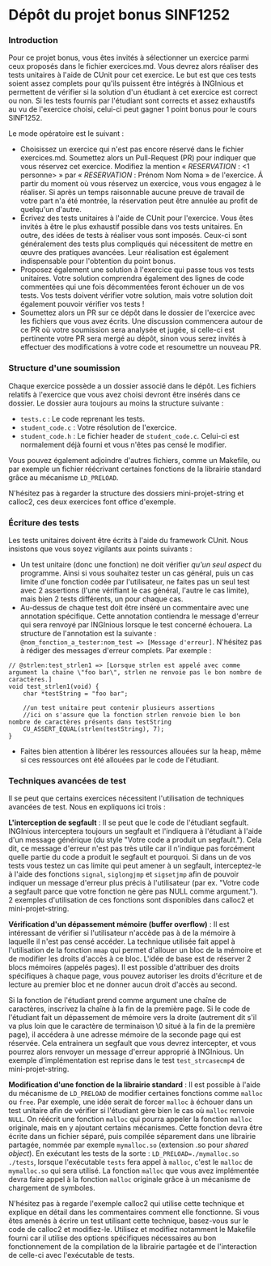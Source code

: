 # Dépôt du projet bonus SINF1252

### Introduction 

Pour ce projet bonus, vous êtes invités à sélectionner un exercice parmi ceux proposés dans le fichier exercices.md. Vous devrez alors réaliser des tests unitaires à l'aide de CUnit pour cet exercice. Le but est que ces tests soient assez complets pour qu'ils puissent être intégrés à INGInious et permettent de vérifier si la solution d'un étudiant à cet exercice est correct ou non. Si les tests fournis par l'étudiant sont corrects et assez exhaustifs au vu de l'exercice choisi, celui-ci peut gagner 1 point bonus pour le cours SINF1252.

Le mode opératoire est le suivant :
* Choisissez un exercice qui n'est pas encore réservé dans le fichier exercices.md. Soumettez alors un Pull-Request (PR) pour indiquer que vous réservez cet exercice. Modifiez la mention « *RESERVATION* : <1 personne> » par « *RESERVATION* : Prénom Nom Noma » de l'exercice. Á partir du moment où vous réservez un exercice, vous vous engagez à le réaliser. Si après un temps raisonnable aucune preuve de travail de votre part n'a été montrée, la réservation peut être annulée au profit de quelqu'un d'autre.
* Écrivez des tests unitaires à l'aide de CUnit pour l'exercice. Vous êtes invités à être le plus exhaustif possible dans vos tests unitaires. En outre, des idées de tests à réaliser vous sont imposés. Ceux-ci sont généralement des tests plus compliqués qui nécessitent de mettre en œuvre des pratiques avancées. Leur réalisation est également indispensable pour l'obtention du point bonus.
* Proposez également une solution à l'exercice qui passe tous vos tests unitaires. Votre solution comprendra également des lignes de code commentées qui une fois décommentées feront échouer un de vos tests. Vos tests doivent vérifier votre solution, mais votre solution doit également pouvoir vérifier vos tests !
* Soumettez alors un PR sur ce dépôt dans le dossier de l'exercice avec les fichiers que vous avez écrits. Une discussion commencera autour de ce PR où votre soumission sera analysée et jugée, si celle-ci est pertinente votre PR sera mergé au dépôt, sinon vous serez invités à effectuer des modifications à votre code et resoumettre un nouveau PR.

### Structure d'une soumission

Chaque exercice possède a un dossier associé dans le dépôt. Les fichiers relatifs à l'exercice que vous avez choisi devront être insérés dans ce dossier. Le dossier aura toujours au moins la structure suivante :

* `tests.c` : Le code reprenant les tests.
* `student_code.c` : Votre résolution de l'exercice.
* `student_code.h` : Le fichier header de `student_code.c`. Celui-ci est normalement déjà fourni et vous n'êtes pas censé le modifier.

Vous pouvez également adjoindre d'autres fichiers, comme un Makefile, ou par exemple un fichier réécrivant certaines fonctions de la librairie standard grâce au mécanisme `LD_PRELOAD`. 

N'hésitez pas à regarder la structure des dossiers mini-projet-string et calloc2, ces deux exercices font office d'exemple.

### Écriture des tests

Les tests unitaires doivent être écrits à l'aide du framework CUnit. Nous insistons que vous soyez vigilants aux points suivants :

* Un test unitaire (donc une fonction) ne doit vérifier *qu'un seul aspect* du programme. Ainsi si vous souhaitez tester un cas général, puis un cas limite d'une fonction codée par l'utilisateur, ne faites pas un seul test avec 2 assertions (l'une vérifiant le cas général, l'autre le cas limite), mais bien 2 tests différents, un pour chaque cas.
* Au-dessus de chaque test doit être inséré un commentaire avec une annotation spécifique. Cette annotation contiendra le message d'erreur qui sera renvoyé par INGInious lorsque le test concerné échouera. La structure de l'annotation est la suivante : `@nom_fonction_a_tester:nom_test => [Message d'erreur]`. N'hésitez pas à rédiger des messages d'erreur complets. Par exemple :
```
// @strlen:test_strlen1 => [Lorsque strlen est appelé avec comme argument la chaine \"foo bar\", strlen ne renvoie pas le bon nombre de caractères.]
void test_strlen1(void) {
    char *testString = "foo bar";

    //un test unitaire peut contenir plusieurs assertions
    //ici on s'assure que la fonction strlen renvoie bien le bon nombre de caractères présents dans testString
    CU_ASSERT_EQUAL(strlen(testString), 7); 
}
```
* Faites bien attention à libérer les ressources allouées sur la heap, même si ces ressources ont été allouées par le code de l'étudiant. 

### Techniques avancées de test

Il se peut que certains exercices nécessitent l'utilisation de techniques avancées de test. Nous en expliquons ici trois :

**L'interception de segfault** : Il se peut que le code de l'étudiant segfault. INGInious interceptera toujours un segfault et l'indiquera à l'étudiant à l'aide d'un message générique (du style "Votre code a produit un segfault."). Cela dit, ce message d'erreur n'est pas très utile car il n'indique pas forcément quelle partie du code a produit le segfault et pourquoi. Si dans un de vos tests vous testez un cas limite qui peut amener à un segfault, interceptez-le à l'aide des fonctions `signal`, `siglongjmp` et `sigsetjmp` afin de pouvoir indiquer un message d'erreur plus précis à l'utilisateur (par ex. "Votre code a segfault parce que votre fonction ne gère pas NULL comme argument."). 2 exemples d'utilisation de ces fonctions sont disponibles dans calloc2 et mini-projet-string.

**Vérification d'un dépassement mémoire (buffer overflow)** : Il est intéressant de vérifier si l'utilisateur n'accède pas à de la mémoire à laquelle il n'est pas censé accéder. La technique utilisée fait appel à l'utilisation de la fonction `mmap` qui permet d'allouer un bloc de la mémoire et de modifier les droits d'accès à ce bloc. L'idée de base est de réserver 2 blocs mémoires (appelés pages). Il est possible d'attribuer des droits spécifiques à chaque page, vous pouvez autoriser les droits d'écriture et de lecture au premier bloc et ne donner aucun droit d'accès au second. 

Si la fonction de l'étudiant prend comme argument une chaîne de caractères, inscrivez la chaîne à la fin de la première page. Si le code de l'étudiant fait un dépassement de mémoire vers la droite (autrement dit s'il va plus loin que le caractère de terminaison \0 situé à la fin de la première page), il accédera à une adresse mémoire de la seconde page qui est réservée. Cela entrainera un segfault que vous devrez intercepter, et vous pourrez alors renvoyer un message d'erreur approprié à INGInious. Un exemple d'implémentation est reprise dans le test `test_strcasecmp4` de mini-projet-string.

**Modification d'une fonction de la librairie standard** : Il est possible à l'aide du mécanisme de `LD_PRELOAD` de modifier certaines fonctions comme `malloc` ou `free`. Par exemple, une idée serait de forcer `malloc` à échouer dans un test unitaire afin de vérifier si l'étudiant gère bien le cas où `malloc` renvoie `NULL`. On réécrit une fonction `malloc` qui pourra appeler la fonction `malloc` originale, mais en y ajoutant certains mécanismes. Cette fonction devra être écrite dans un fichier séparé, puis compilée séparement dans une librairie partagée, nommée par exemple `mymalloc.so` (extension .so pour _shared object_). En exécutant les tests de la sorte : `LD_PRELOAD=./mymalloc.so ./tests`, lorsque l'exécutable `tests` fera appel à `malloc`, c'est le `malloc` de `mymalloc.so` qui sera utilisé. La fonction `malloc` que vous avez implémentée devra faire appel à la fonction `malloc` originale grâce à un mécanisme de chargement de symboles. 

N'hésitez pas à regarde l'exemple calloc2 qui utilise cette technique et explique en détail dans les commentaires comment elle fonctionne. Si vous êtes amenés à écrire un test utilisant cette technique, basez-vous sur le code de calloc2 et modifiez-le. Utilisez et modifiez notamment le Makefile fourni car il utilise des options spécifiques nécessaires au bon fonctionnement de la compilation de la librairie partagée et de l'interaction de celle-ci avec l'exécutable de tests.

